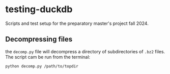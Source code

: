 # testing-duckdb
Scripts and test setup for the preparatory master's project fall 2024.

## Decompressing files
the `decomp.py` file will decompress a directory of subdirectories of `.bz2` files. The script cam be run from the terminal:
```sh
python decomp.py /path/to/topdir
```
